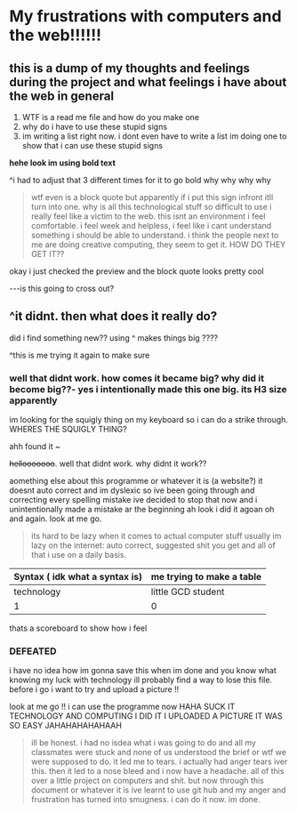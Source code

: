 # My frustrations with computers and the web!!!!!!
## this is a dump of my thoughts and feelings during the project and what feelings i have about the web in general

1. WTF is a read me file and how do you make one 
2. why do i have to use these stupid signs 
3. im writing a list right now. i dont even have to write a list im doing one to show that i can use these stupid signs

**hehe look im using bold text**

^i had to adjust that 3 different times for it to go bold why why why why

> wtf even is a block quote but apparently if i put this sign infront itll turn into one. why is all this technological stuff so difficult to use i really feel like a victim to the web. this isnt an environment i feel comfortable. i feel week and helpless, i feel like i cant understand something i should be able to understand. i think the people next to me are doing creative computing, they seem to get it. HOW DO THEY GET IT??

okay i just checked the preview and the block quote looks pretty cool

---is this going to cross out?

^it didnt. then what does it really do?
---

did i find something new?? using ^ makes things big ????

^this is me trying it again to make sure
### well that didnt work. how comes it became big? why did it become big??- yes i intentionally made this one big. its H3 size apparently

im looking for the squigly thing on my keyboard so i can do a strike through. WHERES THE SQUIGLY THING?

ahh found it ~

~~hellooooooo~~.  well that didnt work. why didnt it work??

aomething else about this programme or whatever it is (a website?) it doesnt auto correct and im dyslexic so ive been going through and correcting every spelling mistake ive decided to stop that now and i unintentionally made a mistake ar the beginning ah look i did it agoan oh and again. look at me go. 
> its hard to be lazy when it comes to actual computer stuff usually im lazy on the internet: auto correct, suggested shit you get and all of that i use on a daily basis.

| Syntax ( idk what a syntax is) | me trying to make a table |
| ----------- | ----------- |
| technology | little GCD student |
| 1 | 0 | 

thats a scoreboard to show how i feel 
### DEFEATED
i have no idea how im gonna save this when im done and you know what knowing my luck with technology ill probably find a way to lose this file. before i go i want to try and upload a picture 
!!

look at me go !! i can use the programme now HAHA SUCK IT TECHNOLOGY AND COMPUTING I DID IT I UPLOADED A PICTURE IT WAS SO EASY JAHAHAHAHAHAAH

>ill be honest. i had no isdea what i was going to do and all my classmates were stuck and none of us understood the brief or wtf we were supposed to do. it led me to tears. i actually had anger tears iver this. then it led to a nose bleed and i now have a headache. all of this over a little project on computers and shit. but now through this document or whatever it is ive learnt to use git hub and my anger and frustration has turned into smugness. i can do it now. im done.
